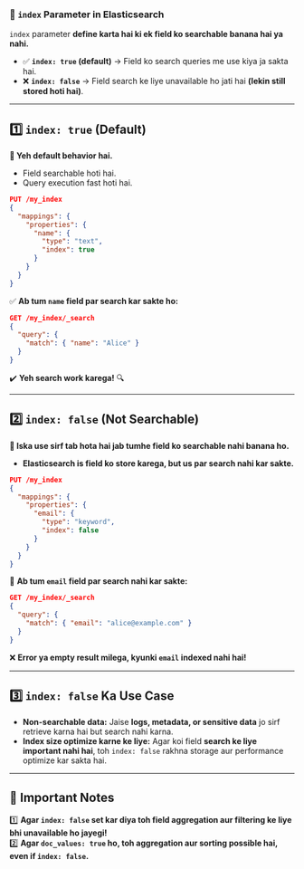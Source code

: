 ### **📌 `index` Parameter in Elasticsearch**

`index` parameter **define karta hai ki ek field ko searchable banana hai ya nahi.**

- ✅ **`index: true` (default)** → Field ko search queries me use kiya ja sakta hai.
- ❌ **`index: false`** → Field search ke liye unavailable ho jati hai **(lekin still stored hoti hai)**.

---

## **1️⃣ `index: true` (Default)**

**🔹 Yeh default behavior hai.**

- Field searchable hoti hai.
- Query execution fast hoti hai.

```json
PUT /my_index
{
  "mappings": {
    "properties": {
      "name": {
        "type": "text",
        "index": true
      }
    }
  }
}
```

✅ **Ab tum `name` field par search kar sakte ho:**

```json
GET /my_index/_search
{
  "query": {
    "match": { "name": "Alice" }
  }
}
```

✔️ **Yeh search work karega!** 🔍

---

## **2️⃣ `index: false` (Not Searchable)**

**🔹 Iska use sirf tab hota hai jab tumhe field ko searchable nahi banana ho.**

- **Elasticsearch is field ko store karega, but us par search nahi kar sakte.**

```json
PUT /my_index
{
  "mappings": {
    "properties": {
      "email": {
        "type": "keyword",
        "index": false
      }
    }
  }
}
```

🚫 **Ab tum `email` field par search nahi kar sakte:**

```json
GET /my_index/_search
{
  "query": {
    "match": { "email": "alice@example.com" }
  }
}
```

❌ **Error ya empty result milega, kyunki `email` indexed nahi hai!**

---

## **3️⃣ `index: false` Ka Use Case**

- **Non-searchable data:** Jaise **logs, metadata, or sensitive data** jo sirf retrieve karna hai but search nahi karna.
- **Index size optimize karne ke liye:** Agar koi field **search ke liye important nahi hai**, toh `index: false` rakhna storage aur performance optimize kar sakta hai.

---

## **📌 Important Notes**

1️⃣ **Agar `index: false` set kar diya toh field aggregation aur filtering ke liye bhi unavailable ho jayegi!**  
2️⃣ **Agar `doc_values: true` ho, toh aggregation aur sorting possible hai, even if `index: false`.**
